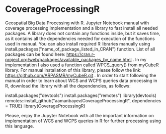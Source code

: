 # CoverageProcessingR
Geospatial Big Data Processing with R. Jupyter Notebook manual with coverage processing implementation and a library to fast install all needed packages.
A library does not contain any functions inside, but it saves time, as it contains all the dependencies needed for execution of the functions used in manual. You can also install required R libraries manually using install.packages("name_of_package_listed_in_CRAN") function.
List of all packages can be found here: https://cran.r-project.org/web/packages/available_packages_by_name.html . In my implementation I also used a function called WPCS_query() from myCubeR library. For manual installation of this library, please follow the link: https://github.com/ARPASMR/myCubeR.git .
In order to start following the manual in order to learn about WCS and WCPS queries data processing in R, download the library with all the dependencies, as follows:

install.packages("devtools")
install.packages("remotes")
library(devtools)
remotes::install_github("aamanbayev/CoverageProcessingR", dependencies = TRUE)
library(CoverageProcessingR)

Please, enjoy the Jupyter Notebook with all the important information on implementation of WCS and WCPS queries in R for further processing using this language. 
